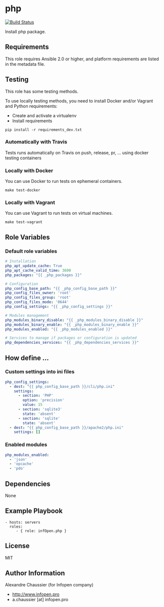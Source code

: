 # php


[![Build Status](https://travis-ci.org/infOpen/ansible-role-php.svg?branch=master)](https://travis-ci.org/infOpen/ansible-role-php)

Install php package.

## Requirements

This role requires Ansible 2.0 or higher, and platform requirements are listed
in the metadata file.

## Testing

This role has some testing methods.

To use locally testing methods, you need to install Docker and/or Vagrant and Python requirements:

* Create and activate a virtualenv
* Install requirements

```
pip install -r requirements_dev.txt
```

### Automatically with Travis

Tests runs automatically on Travis on push, release, pr, ... using docker testing containers

### Locally with Docker

You can use Docker to run tests on ephemeral containers.

```
make test-docker
```

### Locally with Vagrant

You can use Vagrant to run tests on virtual machines.

```
make test-vagrant
```

## Role Variables

### Default role variables

```yaml
# Installation
php_apt_update_cache: True
php_apt_cache_valid_time: 3600
php_packages: "{{ _php_packages }}"

# Configuration
php_config_base_path: "{{ _php_config_base_path }}"
php_config_files_owner: 'root'
php_config_files_group: 'root'
php_config_files_mode: '0644'
php_config_settings: "{{ _php_config_settings }}"

# Modules management
php_modules_binary_disable: "{{ _php_modules_binary_disable }}"
php_modules_binary_enable: "{{ _php_modules_binary_enable }}"
php_modules_enabled: "{{ _php_modules_enabled }}"

# Services to manage if packages or configuration is updated
php_dependencies_services: "{{ _php_dependencies_services }}"
```

## How define ...

### Custom settings into ini files

```yaml
php_config_settings:
  - dest: "{{ php_config_base_path }}/cli/php.ini"
    settings:
      - section: 'PHP'
        option: 'precision'
        value: 15
      - section: 'sqlite3'
        state: 'absent'
      - section: 'sqlite'
        state: 'absent'
  - dest: "{{ php_config_base_path }}/apache2/php.ini"
    settings: []
```

### Enabled modules

```yaml
php_modules_enabled:
  - 'json'
  - 'opcache'
  - 'pdo'
```

## Dependencies

None

## Example Playbook

    - hosts: servers
      roles:
         - { role: infOpen.php }

## License

MIT

## Author Information

Alexandre Chaussier (for Infopen company)
- http://www.infopen.pro
- a.chaussier [at] infopen.pro
